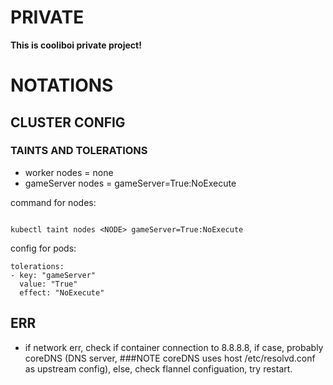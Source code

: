 # PRIVATE

**This is cooliboi private project!**


# NOTATIONS

## CLUSTER CONFIG

### TAINTS AND TOLERATIONS

- worker nodes = none
- gameServer nodes = gameServer=True:NoExecute

command for nodes:
```

kubectl taint nodes <NODE> gameServer=True:NoExecute

```

config for pods:

```
tolerations:
- key: "gameServer"
  value: "True"
  effect: "NoExecute"
```

## ERR

- if network err, check if container connection to 8.8.8.8, if case, probably coreDNS (DNS server, ###NOTE coreDNS uses host /etc/resolvd.conf as upstream config), else, check flannel configuation, try restart. 
